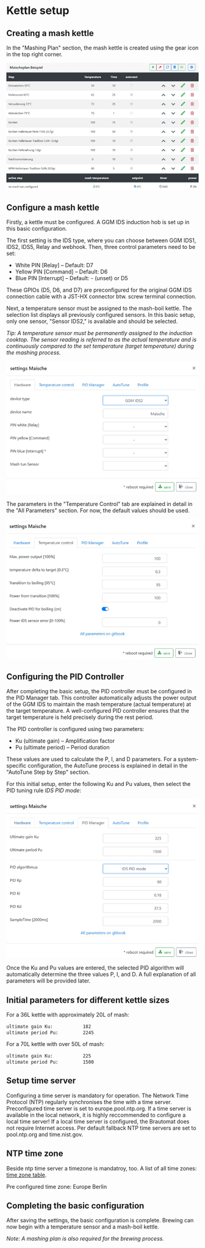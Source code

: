 # Kettle setup

## Creating a mash kettle

In the "Mashing Plan" section, the mash kettle is created using the gear icon in the top right corner.

![MaischeSud Kessel anlegen](/docs/img/IDS-einrichten.jpg)

## Configure a mash kettle

Firstly, a kettle must be configured. A GGM IDS induction hob is set up in this basic configuration.

The first setting is the IDS type, where you can choose between GGM IDS1, IDS2, IDS5, Relay and webhook. Then, three control parameters need to be set:

* White PIN [Relay] – Default: D7
* Yellow PIN [Command] – Default: D6
* Blue PIN [Interrupt] – Default: - (unset) or D5

These GPIOs (D5, D6, and D7) are preconfigured for the original GGM IDS connection cable with a JST-HX connector btw. screw terminal connection.

Next, a temperature sensor must be assigned to the mash-boil kettle. The selection list displays all previously configured sensors. In this basic setup, only one sensor, "Sensor IDS2," is available and should be selected.

_Tip: A temperature sensor must be permanently assigned to the induction cooktop. The sensor reading is referred to as the actual temperature and is continuously compared to the set temperature (target temperature) during the mashing process._

![MaischeSud Kessel konfigurieren](/docs/img/IDS-konfigurieren.jpg)

The parameters in the "Temperature Control" tab are explained in detail in the "All Parameters" section. For now, the default values should be used.

![MaischeSud Kessel konfigurieren](/docs/img/IDS-temperaturen.jpg)

## Configuring the PID Controller

After completing the basic setup, the PID controller must be configured in the PID Manager tab. This controller automatically adjusts the power output of the GGM IDS to maintain the mash temperature (actual temperature) at the target temperature. A well-configured PID controller ensures that the target temperature is held precisely during the rest period.

The PID controller is configured using two parameters:

* Ku (ultimate gain) – Amplification factor
* Pu (ultimate period) – Period duration

These values are used to calculate the P, I, and D parameters. For a system-specific configuration, the AutoTune process is explained in detail in the "AutoTune Step by Step" section.

For this initial setup, enter the following Ku and Pu values, then select the PID tuning rule _IDS PID mode_:

![IDS](/docs/img/IDS-AutoTune-erg.jpg)

Once the Ku and Pu values are entered, the selected PID algorithm will automatically determine the three values P, I, and D. A full explanation of all parameters will be provided later.

## Initial parameters for different kettle sizes

For a 36L kettle with approximately 20L of mash:

```text
ultimate gain Ku:           182
ultimate period Pu:         2245
```

For a 70L kettle with over 50L of mash:

```text
ultimate gain Ku:           225
ultimate period Pu:         1500
```

## Setup time server

Configuring a time server is mandatory for operation. The Network Time Protocol (NTP) regularly synchronises the time with a time server. Preconfigured time server is set to europe.pool.ntp.org. If a time server is available in the local network, it is highly reccommended to configure a local time server! If a local time server is configured, the Brautomat does not require Internet access. Per default fallback NTP time servers are set to pool.ntp.org and time.nist.gov.

## NTP time zone

Beside ntp time server a timezone is mandatroy, too. A list of all time zones: [time zone table](https://innuendopi.gitbook.io/brautomat32/parameter-overview/parameter-system#time-zone-table).

Pre configured time zone: Europe Berlin

## Completing the basic configuration

After saving the settings, the basic configuration is complete. Brewing can now begin with a temperature sensor and a mash-boil kettle.

_Note: A mashing plan is also required for the brewing process._

